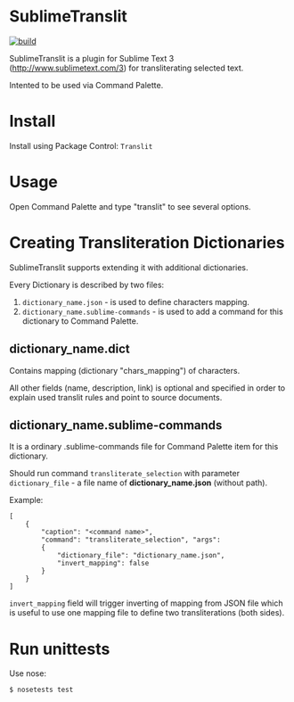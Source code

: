 SublimeTranslit
===============

[![build](https://travis-ci.org/malexer/SublimeTranslit.svg?branch=master)](https://travis-ci.org/malexer/SublimeTranslit)

SublimeTranslit is a plugin for Sublime Text 3
(http://www.sublimetext.com/3) for transliterating selected text.

Intented to be used via Command Palette.


Install
=======

Install using Package Control: `Translit`


Usage
=====

Open Command Palette and type "translit" to see several options.


Creating Transliteration Dictionaries
=====================================

SublimeTranslit supports extending it with additional dictionaries.

Every Dictionary is described by two files:

1. `dictionary_name.json` - is used to define characters mapping.
2. `dictionary_name.sublime-commands` - is used to add a command for this
dictionary to Command Palette.


dictionary_name.dict
--------------------

Contains mapping (dictionary "chars_mapping") of characters.

All other fields (name, description, link) is optional and specified in order
to explain used translit rules and point to source documents.


dictionary_name.sublime-commands
--------------------------------

It is a ordinary .sublime-commands file for Command Palette item for this
dictionary.

Should run command `transliterate_selection` with parameter
`dictionary_file` - a file name of **dictionary_name.json** (without path).

Example:

    [
        {
            "caption": "<command name>",
            "command": "transliterate_selection", "args":
            {
                "dictionary_file": "dictionary_name.json",
                "invert_mapping": false
            }
        }
    ]

`invert_mapping` field will trigger inverting of mapping from JSON file which
is useful to use one mapping file to define two transliterations (both sides).


Run unittests
=============

Use nose:

    $ nosetests test
